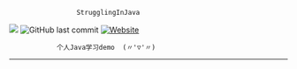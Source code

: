                      StrugglingInJava 

![](https://img.shields.io/badge/language-java-orange.svg)
![GitHub last commit](https://img.shields.io/github/last-commit/google/skia.svg)
[![Website](https://img.shields.io/website-up-down-green-red/https/shields.io.svg?label=my-website)](chenbxxx.top)


                个人Java学习demo  (〃'▽'〃)

---


